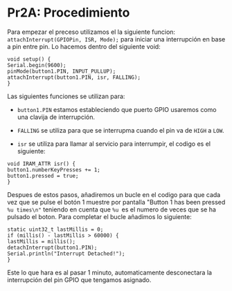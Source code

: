 # Pr2A: Procedimiento

Para empezar el preceso utilizamos el la siguiente funcion: ```attachInterrupt(GPIOPin, ISR, Mode);``` para iniciar una interrupción en base a pin entre pin. Lo hacemos dentro del siguiente void:
```
void setup() {
Serial.begin(9600);
pinMode(button1.PIN, INPUT_PULLUP);
attachInterrupt(button1.PIN, isr, FALLING);
}
```
Las siguientes funciones se utilizan para:

- ```button1.PIN``` estamos estableciendo que puerto GPIO usaremos como una clavija de
interrupción.

- ```FALLING``` se utiliza para que se interrupma cuando el pin va de ```HIGH``` a ```LOW```.

-  ```isr``` se utiliza para llamar al servicio para interrumpir, el codigo es el siguiente:
```
void IRAM_ATTR isr() {
button1.numberKeyPresses += 1;
button1.pressed = true;
}
```
Despues de estos pasos, añadiremos un bucle en el codigo para que cada vez que se pulse el botón 1 muestre por pantalla "Button 1 has been pressed ```%u times\n"``` teniendo en cuenta que ```%u ```es el numero de veces que se ha pulsado el boton. Para completar el bucle añadimos lo siguiente:
```
static uint32_t lastMillis = 0;
if (millis() - lastMillis > 60000) {
lastMillis = millis();
detachInterrupt(button1.PIN);
Serial.println("Interrupt Detached!");
}
```
Este lo que hara es al pasar 1 minuto, automaticamente desconectara la interrupción del pin GPIO que tengamos asignado.
